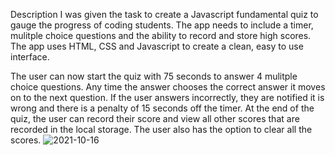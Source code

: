 Description
I was given the task to create a Javascript fundamental quiz to gauge the progress of coding students. The app needs to include a timer, mulitple choice questions and the ability to record and store high scores. The app uses HTML, CSS and Javascript to create a clean, easy to use interface.

The user can now start the quiz with 75 seconds to answer 4 mulitple choice questions. Any time the answer chooses the correct answer it moves on to the next question. If the user answers incorrectly, they are notified it is wrong and there is a penalty of 15 seconds off the timer. At the end of the quiz, the user can record their score and view all other scores that are recorded in the local storage. The user also has the option to clear all the scores.
![2021-10-16](https://user-images.githubusercontent.com/84550325/137606974-d1a9744a-1cd5-4753-97cf-b7fad4e498b8.png)

